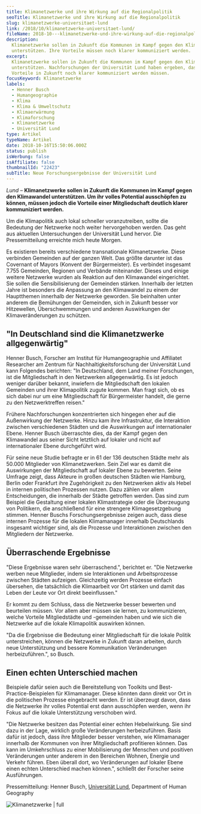 ```yaml
---
title: Klimanetzwerke und ihre Wirkung auf die Regionalpolitik
seoTitle: Klimanetzwerke und ihre Wirkung auf die Regionalpolitik
slug: klimanetzwerke-universitaet-lund
link: /2018/10/klimanetzwerke-universitaet-lund/
fileName: 2018-10---klimanetzwerke-und-ihre-wirkung-auf-die-regionalpolitik.md
description:
  Klimanetzwerke sollen in Zukunft die Kommunen im Kampf gegen den Klimawandel
  unterstützen. Ihre Vorteile müssen noch klarer kommuniziert werden.
excerpt:
  Klimanetzwerke sollen in Zukunft die Kommunen im Kampf gegen den Klimawandel
  unterstützen. Nachforschungen der Universität Lund haben ergeben, dass ihre
  Vorteile in Zukunft noch klarer kommuniziert werden müssen.
focusKeyword: Klimanetzwerke
labels:
  - Henner Busch
  - Humangeographie
  - Klima
  - Klima & Umweltschutz
  - Klimaerwärmung
  - Klimaforschung
  - Klimanetzwerke
  - Universität Lund
type: Artikel
typeName: Artikel
date: 2018-10-16T15:50:06.000Z
status: publish
isWerbung: false
isAffiliate: false
thumbnailId: "22423"
subTitle: Neue Forschungsergebnisse der Universität Lund
---
```


<em>Lund – </em><strong>Klimanetzwerke sollen in Zukunft die Kommunen im Kampf
gegen den Klimawandel unterstützen. Um ihr volles Potential ausschöpfen zu
können, müssen jedoch die Vorteile einer Mitgliedschaft deutlich klarer
kommuniziert werden. </strong>

Um die Klimapolitik auch lokal schneller voranzutreiben, sollte die Bedeutung
der Netzwerke noch weiter hervorgehoben werden. Das geht aus aktuellen
Untersuchungen der Universität Lund hervor. Die Pressemitteilung erreichte mich
heute Morgen.

Es existieren bereits verschiedene transnationale Klimanetzwerke. Diese
verbinden Gemeinden auf der ganzen Welt. Das größte darunter ist das Covernant
of Mayors (Konvent der Bürgermeister). Es verbindet insgesamt 7.755 Gemeinden,
Regionen und Verbände miteinander. Dieses und einige weitere Netzwerke wurden
als Reaktion auf den Klimawandel eingerichtet. Sie sollen die Sensibilisierung
der Gemeinden stärken. Innerhalb der letzten Jahre ist besonders die Anpassung
an den Klimawandel zu einem der Hauptthemen innerhalb der Netzwerke geworden.
Sie beinhalten unter anderem die Bemühungen der Gemeinden, sich in Zukunft
besser vor Hitzewellen, Überschwemmungen und anderen Auswirkungen der
Klimaveränderungen zu schützen.

## "In Deutschland sind die Klimanetzwerke allgegenwärtig"

Henner Busch, Forscher am Institut für Humangeographie und Affiliatet Researcher
am Zentrum für Nachhaltigkeitsforschung der Universität Lund kann Folgendes
berichten: "In Deutschland, dem Land meiner Forschungen, ist die Mitgliedschaft
in den Netzwerken allgegenwärtig. Es ist jedoch weniger darüber bekannt,
inwiefern die Mitgliedschaft den lokalen Gemeinden und ihrer Klimapolitik zugute
kommen. Man fragt sich, ob es sich dabei nur um eine Mitgliedschaft für
Bürgermeister handelt, die gerne zu den Netzwerktreffen reisen."

Frühere Nachforschungen konzentrierten sich hingegen eher auf die Außenwirkung
der Netzwerke. Hinzu kam ihre Infrastruktur, die Interaktion zwischen
verschiedenen Städten und die Auswirkungen auf internationaler Ebene. Henner
Busch überraschte dies, da der Kampf gegen den Klimawandel aus seiner Sicht
letztlich auf lokaler und nicht auf internationaler Ebene durchgeführt wird.

Für seine neue Studie befragte er in 61 der 136 deutschen Städte mehr als 50.000
Mitglieder von Klimanetzwerken. Sein Ziel war es damit die Auswirkungen der
Mitgliedschaft auf lokaler Ebene zu bewerten. Seine Umfrage zeigt, dass Akteure
in großen deutschen Städten wie Hamburg, Berlin oder Frankfurt ihre
Zugehörigkeit zu den Netzwerken aktiv als Hebel in internen politischen
Prozessen nutzen. Dazu zählen vor allem Entscheidungen, die innerhalb der Städte
getroffen werden. Das sind zum Beispiel die Gestaltung einer lokalen
Klimastrategie oder die Überzeugung von Politikern, die anschließend für eine
strengere Klimagesetzgebung stimmen. Henner Buschs Forschungsergebnisse zeigen
auch, dass diese internen Prozesse für die lokalen Klimamanager innerhalb
Deutschlands insgesamt wichtiger sind, als die Prozesse und Interaktionen
zwischen den Mitgliedern der Netzwerke.

## Überraschende Ergebnisse

"Diese Ergebnisse waren sehr überraschend.", berichtet er. "Die Netzwerke werben
neue Mitglieder, indem sie Interaktionen und Arbeitsprozesse zwischen Städten
aufzeigen. Gleichzeitig werden Prozesse einfach übersehen, die tatsächlich die
Klimaarbeit vor Ort stärken und damit das Leben der Leute vor Ort direkt
beeinflussen."

Er kommt zu dem Schluss, dass die Netzwerke besser bewerten und beurteilen
müssen. Vor allem aber müssen sie lernen, zu kommunizieren, welche Vorteile
Mitgliedstädte und -gemeinden haben und wie sich die Netzwerke auf die lokale
Klimapolitik auswirken können.

"Da die Ergebnisse die Bedeutung einer Mitgliedschaft für die lokale Politik
unterstreichen, können die Netzwerke in Zukunft daran arbeiten, durch neue
Unterstützung und bessere Kommunikation Veränderungen herbeizuführen.", so
Busch.

## Einen echten Unterschied machen

Beispiele dafür seien auch die Bereitstellung von Toolkits und
Best-Practice-Beispielen für Klimamanager. Diese könnten dann direkt vor Ort in
die politischen Prozesse eingebracht werden. Er ist überzeugt davon, dass die
Netzwerke ihr volles Potential erst dann ausschöpfen werden, wenn ihr Fokus auf
die lokale Unterstützung verschoben wird.

"Die Netzwerke besitzen das Potential einer echten Hebelwirkung. Sie sind dazu
in der Lage, wirklich große Veränderungen herbeizuführen. Basis dafür ist
jedoch, dass ihre Mitglieder besser verstehen, wie Klimamanager innerhalb der
Kommunen von ihrer Mitgliedschaft profitieren können. Das kann im Umkehrschluss
zu einer Mobilisierung der Menschen und positiven Veränderungen unter anderem in
den Bereichen Wohnen, Energie und Verkehr führen. Eben überall dort, wo
Veränderungen auf lokaler Ebene einen echten Unterschied machen können.",
schließt der Forscher seine Ausführungen.

Pressemitteilung: Henner Busch,
[Universität Lund](https://www.lunduniversity.lu.se/), Department of Human
Geography

![Klimanetzwerke | full](http://cardamonchai.com/wp-content/uploads/2018/10/Lund.png)
